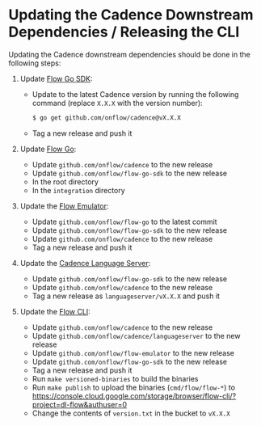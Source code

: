 # Updating the Cadence Downstream Dependencies / Releasing the CLI

Updating the Cadence downstream dependencies should be done in the following steps:
     
1. Update [Flow Go SDK](https://github.com/onflow/flow-go-sdk):
   - Update to the latest Cadence version by running the following command (replace `X.X.X` with the version number):
     ```sh
     $ go get github.com/onflow/cadence@vX.X.X 
     ```
   - Tag a new release and push it
   
2. Update [Flow Go](https://github.com/onflow/flow-go):
     - Update `github.com/onflow/cadence` to the new release
     - Update `github.com/onflow/flow-go-sdk` to the new release
     - In the root directory
     - In the `integration` directory

3. Update the [Flow Emulator](https://github.com/onflow/flow-emulator):
   - Update `github.com/onflow/flow-go` to the latest commit
   - Update `github.com/onflow/flow-go-sdk` to the new release
   - Update `github.com/onflow/cadence` to the new release
   - Tag a new release and push it
   
4. Update the [Cadence Language Server](https://github.com/onflow/cadence/tree/master/languageserver):
   - Update `github.com/onflow/flow-go-sdk` to the new release
   - Update `github.com/onflow/cadence` to the new release
   - Tag a new release as `languageserver/vX.X.X` and push it

5. Update the [Flow CLI](https://github.com/onflow/flow-cli):
   - Update `github.com/onflow/cadence` to the new release
   - Update `github.com/onflow/cadence/languageserver` to the new release
   - Update `github.com/onflow/flow-emulator` to the new release
   - Update `github.com/onflow/flow-go-sdk` to the new release
   - Tag a new release and push it
   - Run `make versioned-binaries` to build the binaries
   - Run `make publish` to upload the binaries (`cmd/flow/flow-*`) to https://console.cloud.google.com/storage/browser/flow-cli/?project=dl-flow&authuser=0
   - Change the contents of `version.txt` in the bucket to `vX.X.X`
   
